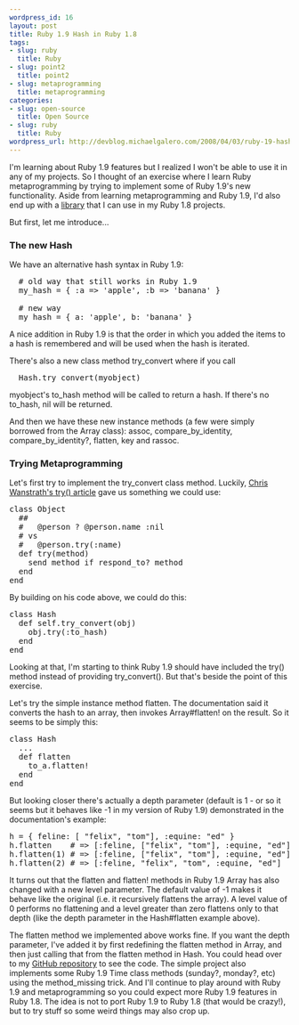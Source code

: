 ```yaml
--- 
wordpress_id: 16
layout: post
title: Ruby 1.9 Hash in Ruby 1.8
tags: 
- slug: ruby
  title: Ruby
- slug: point2
  title: point2
- slug: metaprogramming
  title: metaprogramming
categories: 
- slug: open-source
  title: Open Source
- slug: ruby
  title: Ruby
wordpress_url: http://devblog.michaelgalero.com/2008/04/03/ruby-19-hash-in-ruby-18/
---
```


I'm learning about Ruby 1.9 features but I realized I won't be able to use it in any of my projects. So I thought of an exercise where I learn Ruby metaprogramming by trying to implement some of Ruby 1.9's new functionality. Aside from learning metaprogramming and Ruby 1.9, I'd also end up with a [library](http://github.com/mikong/point2) that I can use in my Ruby 1.8 projects.

But first, let me introduce...

### The new Hash

We have an alternative hash syntax in Ruby 1.9:

<pre>
  # old way that still works in Ruby 1.9
  my_hash = { :a =&gt; 'apple', :b =&gt; 'banana' }

  # new way
  my_hash = { a: 'apple', b: 'banana' }
</pre>

A nice addition in Ruby 1.9 is that the order in which you added the items to a hash is remembered and will be used when the hash is iterated.

There's also a new class method try_convert where if you call

<pre>
  Hash.try_convert(myobject)
</pre>

myobject's to_hash method will be called to return a hash. If there's no to_hash, nil will be returned.

And then we have these new instance methods (a few were simply borrowed from the Array class): assoc, compare_by_identity, compare_by_identity?, flatten, key and rassoc.

### Trying Metaprogramming

Let's first try to implement the try_convert class method. Luckily, [Chris Wanstrath's try() article](http://ozmm.org/posts/try.html) gave us something we could use:

<pre>
class Object
  ##
  #   @person ? @person.name :nil
  # vs
  #   @person.try(:name)
  def try(method)
    send method if respond_to? method
  end
end
</pre>

By building on his code above, we could do this:

<pre>
class Hash
  def self.try_convert(obj)
    obj.try(:to_hash)
  end
end
</pre>

Looking at that, I'm starting to think Ruby 1.9 should have included the try() method instead of providing try_convert(). But that's beside the point of this exercise.

Let's try the simple instance method flatten. The documentation said it converts the hash to an array, then invokes Array#flatten! on the result. So it seems to be simply this:

<pre>
class Hash
  ...
  def flatten
    to_a.flatten!
  end
end
</pre>

But looking closer there's actually a depth parameter (default is 1 - or so it seems but it behaves like -1 in my version of Ruby 1.9) demonstrated in the documentation's example:

<pre>
h = { feline: [ "felix", "tom"], :equine: "ed" }
h.flatten    # =&gt; [:feline, ["felix", "tom"], :equine, "ed"]
h.flatten(1) # =&gt; [:feline, ["felix", "tom"], :equine, "ed"]
h.flatten(2) # =&gt; [:feline, "felix", "tom", :equine, "ed"]
</pre>

It turns out that the flatten and flatten! methods in Ruby 1.9 Array has also changed with a new level parameter. The default value of -1 makes it behave like the original (i.e. it recursively flattens the array). A level value of 0 performs no flattening and a level greater than zero flattens only to that depth (like the depth parameter in the Hash#flatten example above).

The flatten method we implemented above works fine. If you want the depth parameter, I've added it by first redefining the flatten method in Array, and then just calling that from the flatten method in Hash. You could head over to my [GitHub repository](http://github.com/mikong/point2) to see the code. The simple project also implements some Ruby 1.9 Time class methods (sunday?, monday?, etc) using the method_missing trick. And I'll continue to play around with Ruby 1.9 and metaprogramming so you could expect more Ruby 1.9 features in Ruby 1.8. The idea is not to port Ruby 1.9 to Ruby 1.8 (that would be crazy!), but to try stuff so some weird things may also crop up.
